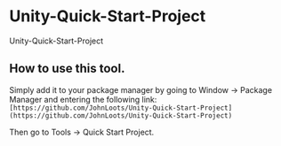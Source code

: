 # Unity-Quick-Start-Project
Unity-Quick-Start-Project

## How to use this tool.

Simply add it to your package manager by going to Window -> Package Manager and entering the following link:
`[https://github.com/JohnLoots/Unity-Quick-Start-Project](https://github.com/JohnLoots/Unity-Quick-Start-Project)`

Then go to Tools -> Quick Start Project.